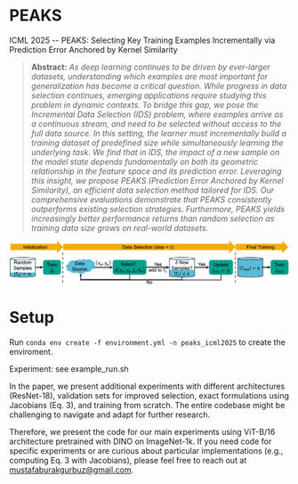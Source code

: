 # PEAKS
ICML 2025 -- PEAKS: Selecting Key Training Examples Incrementally via Prediction Error Anchored by Kernel Similarity

> **Abstract:** *As deep learning continues to be driven by ever-larger datasets, understanding which examples are most important for generalization has become a critical question. While progress in data selection continues, emerging applications require studying this problem in dynamic contexts. To bridge this gap, we pose the Incremental Data Selection (IDS) problem, where examples arrive as a continuous stream, and need to be selected without access to the full data source. In this setting, the learner must incrementally build a training dataset of predefined size while simultaneously learning the underlying task. We find that in IDS, the impact of a new sample on the model state depends fundamentally on both its geometric relationship in the feature space and its prediction error. Leveraging this insight, we propose PEAKS (Prediction Error Anchored by Kernel Similarity), an efficient data selection method tailored for IDS. Our comprehensive evaluations demonstrate that PEAKS consistently outperforms existing selection strategies. Furthermore, PEAKS yields increasingly better performance returns than random selection as training data size grows on real-world datasets.*

![PEAKS](main_figure.png)

# Setup
Run ```conda env create -f environment.yml -n peaks_icml2025``` to create the enviroment.

Experiment: see example_run.sh

In the paper, we present additional experiments with different architectures (ResNet-18), validation sets for improved selection, exact formulations using Jacobians (Eq. 3), and training from scratch. The entire codebase might be challenging to navigate and adapt for further research.

Therefore, we present the code for our main experiments using ViT-B/16 architecture pretrained with DINO on ImageNet-1k. If you need code for specific experiments or are curious about particular implementations (e.g., computing Eq. 3 with Jacobians), please feel free to reach out at mustafaburakgurbuz@gmail.com.
